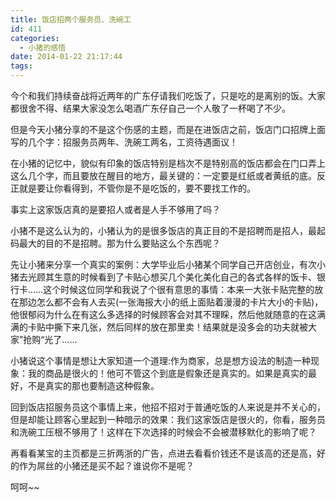 ```yaml
---
title: 饭店招两个服务员、洗碗工
id: 411
categories:
  - 小猪的感悟
date: 2014-01-22 21:17:44
tags:
---
```


今个和我们持续奋战将近两年的广东仔请我们吃饭了，只是吃的是离别的饭。大家都很舍不得、结果大家没怎么喝酒广东仔自己一个人敬了一杯喝了不少。

但是今天小猪分享的不是这个伤感的主题，而是在进饭店之前，饭店门口招牌上面写的几个字：招服务员两年、洗碗工两名，工资待遇面议！

在小猪的记忆中，貌似有印象的饭店特别是档次不是特别高的饭店都会在门口弄上这么几个字，而且要放在醒目的地方，最关键的：一定要是红纸或者黄纸的底。反正就是要让你看得到，不管你是不是吃饭的，要不要找工作的。

事实上这家饭店真的是要招人或者是人手不够用了吗？

小猪不是这么认为的，小猪认为的是很多饭店的真正目的不是招聘而是招人，最起码最大的目的不是招聘。那为什么要贴这么个东西呢？

先让小猪来分享一个真实的案例：大学毕业后小猪某个同学自己开店创业，有次小猪去光顾其生意的时候看到了卡贴心想买几个美化美化自己的各式各样的饭卡、银行卡……这个时候这位同学和我说了个很有意思的事情：本来一大张卡贴完整的放在那边怎么都不会有人去买(一张海报大小的纸上面贴着漫漫的卡片大小的卡贴)，他很郁闷为什么在有这么多选择的时候顾客会对其不理睬，然后他就随意的在这满满的卡贴中撕下来几张，然后同样的放在那里卖！结果就是没多会的功夫就被大家”抢购“光了……

小猪说这个事情是想让大家知道一个道理:作为商家，总是想方设法的制造一种现象：我的商品是很火的！他可不管这个到底是假象还是真实的。如果是真实的最好，不是真实的那也要制造这种假象。

回到饭店招服务员这个事情上来，他招不招对于普通吃饭的人来说是并不关心的，但是却能让顾客心里起到一种暗示的效果：我们这家饭店是很火的，你看，服务员和洗碗工压根不够用了！这样在下次选择的时候会不会被潜移默化的影响了呢？

再看看某宝的主页都是三折两浙的广告，点进去看看价钱还不是该高的还是高，好的作为屌丝的小猪还是买不起？谁说你不是呢？

呵呵~~